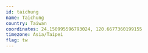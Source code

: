 ```yaml
---
id: taichung
name: Taichung
country: Taiwan
coordinates: 24.150995596793024, 120.6677360199155
timezone: Asia/Taipei
flag: tw
---
```

